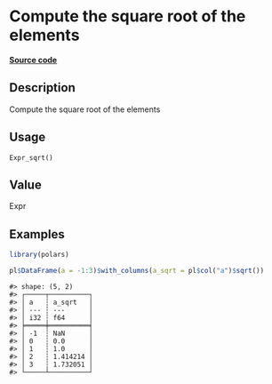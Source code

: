
# Compute the square root of the elements

[**Source code**](https://github.com/pola-rs/r-polars/tree/4c60e4ba5981c539b9639261157303d78f545b69/R/expr__expr.R#L1055)

## Description

Compute the square root of the elements

## Usage

<pre><code class='language-R'>Expr_sqrt()
</code></pre>

## Value

Expr

## Examples

``` r
library(polars)

pl$DataFrame(a = -1:3)$with_columns(a_sqrt = pl$col("a")$sqrt())
```

    #> shape: (5, 2)
    #> ┌─────┬──────────┐
    #> │ a   ┆ a_sqrt   │
    #> │ --- ┆ ---      │
    #> │ i32 ┆ f64      │
    #> ╞═════╪══════════╡
    #> │ -1  ┆ NaN      │
    #> │ 0   ┆ 0.0      │
    #> │ 1   ┆ 1.0      │
    #> │ 2   ┆ 1.414214 │
    #> │ 3   ┆ 1.732051 │
    #> └─────┴──────────┘
